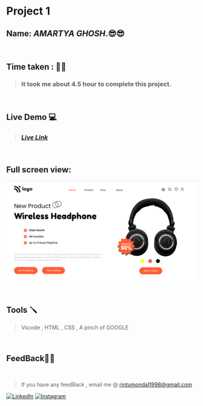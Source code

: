 # **Project 1**

## **Name:**  _AMARTYA GHOSH_.😎😎
<br>

## **Time taken :** ✍🏼

>### It took me about 4.5 hour to complete this project.
<br>

## **Live Demo**  💻 

>### _[**Live Link**](https://transcendent-valkyrie-ca4274.netlify.app/)_

<br>

## Full screen view:
![desktop](./p7.png)

<br>


## **Tools** 🪛
>Vscode , HTML , CSS , A pinch of GOOGLE
<br>

## **FeedBack**🥷🏼

<br>

> If you have any feedBack , email me @
 rintumondal1998@gmail.com

[![LinkedIn][linkedin-shield]][linkedin-url]
[![Instagram][instagram-shield]][instagram-url]


[instagram-shield]: https://img.shields.io/badge/Instagram-%23E4405F.svg?style=for-the-badge&logo=Instagram&logoColor=white
[instagram-url]: https://www.instagram.com/rtiztic/

[linkedin-shield]: https://img.shields.io/badge/-LinkedIn-black.svg?style=for-the-badge&logo=linkedin&colorB=0B5FBB
[linkedin-url]: https://www.linkedin.com/in/amartya-ghosh-86a399193/